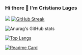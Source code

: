 ### Hi there 👋 I'm Cristiano Lages

![](https://komarev.com/ghpvc/?username=CristianoLagesf)
[![GitHub Streak](https://github-readme-streak-stats.herokuapp.com?user=CristianoLagesf&theme=algolia&hide_border=true)](https://git.io/streak-stats)

![Anurag's GitHub stats](https://github-readme-stats.vercel.app/api?username=CristianoLagesf&theme=algolia&show_icons=true)

[![Top Langs](https://github-readme-stats.vercel.app/api/top-langs/?username=CristianoLages&layout=compact)](https://github.com/anuraghazra/github-readme-stats)

[![Readme Card](https://github-readme-stats.vercel.app/api/pin/?username=CristianoLages&repo=github-readme-stats)](https://github.com/anuraghazra/github-readme-stats)

<!--
**CristianoLagesf/CristianoLagesf** is a ✨ _special_ ✨ repository because its `README.md` (this file) appears on your GitHub profile.

Here are some ideas to get you started:

- 🔭 I’m currently working on ...
- 🌱 I’m currently learning ...
- 👯 I’m looking to collaborate on ...
- 🤔 I’m looking for help with ...
- 💬 Ask me about ...
- 📫 How to reach me: ...
- 😄 Pronouns: ...
- ⚡ Fun fact: ...
-->
